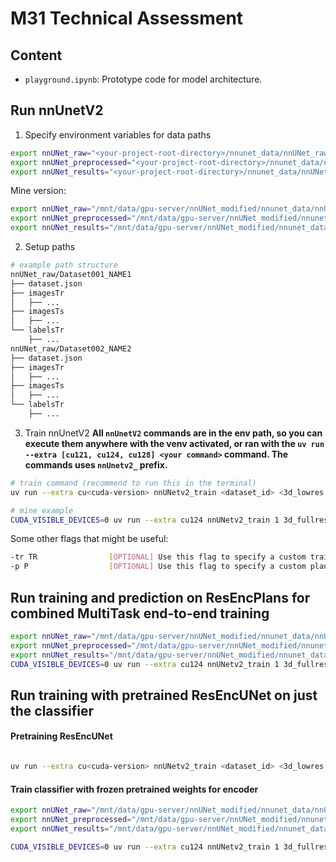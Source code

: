 # M31 Technical Assessment

## Content
- `playground.ipynb`: Prototype code for model architecture.

## Run nnUnetV2
1. Specify environment variables for data paths
```bash
export nnUNet_raw="<your-project-root-directory>/nnunet_data/nnUNet_raw"
export nnUNet_preprocessed="<your-project-root-directory>/nnunet_data/nnUNet_preprocessed"
export nnUNet_results="<your-project-root-directory>/nnunet_data/nnUNet_results"
```

Mine version:
```bash
export nnUNet_raw="/mnt/data/gpu-server/nnUNet_modified/nnunet_data/nnUNet_raw"
export nnUNet_preprocessed="/mnt/data/gpu-server/nnUNet_modified/nnunet_data/nnUNet_preprocessed"
export nnUNet_results="/mnt/data/gpu-server/nnUNet_modified/nnunet_data/nnUNet_results"
```
2. Setup paths
```bash
# example path structure
nnUNet_raw/Dataset001_NAME1
├── dataset.json
├── imagesTr
│   ├── ...
├── imagesTs
│   ├── ...
└── labelsTr
    ├── ...
nnUNet_raw/Dataset002_NAME2
├── dataset.json
├── imagesTr
│   ├── ...
├── imagesTs
│   ├── ...
└── labelsTr
    ├── ...
```
3. Train nnUnetV2
**All `nnUnetV2` commands are in the env path, so you can execute them anywhere with the venv activated, or ran with the `uv run --extra [cu121, cu124, cu128] <your command>` command. The commands uses `nnUnetv2_` prefix.**
```bash
# train command (recommend to run this in the terminal)
uv run --extra cu<cuda-version> nnUNetv2_train <dataset_id> <3d_lowres | 3d_fullres> <crossvalidataion_fold_index> --npz -device 'cuda' --c <checkpoint_path>

# mine example
CUDA_VISIBLE_DEVICES=0 uv run --extra cu124 nnUNetv2_train 1 3d_fullres 0 --npz -device 'cuda' -num_gpus 1
```
Some other flags that might be useful:
```bash
-tr TR                [OPTIONAL] Use this flag to specify a custom trainer. Default: nnUNetTrainer
-p P                  [OPTIONAL] Use this flag to specify a custom plans identifier. Default: nnUNetPlans
```

## Run training and prediction on ResEncPlans for combined MultiTask end-to-end training
```bash
export nnUNet_raw="/mnt/data/gpu-server/nnUNet_modified/nnunet_data/nnUNet_raw"
export nnUNet_preprocessed="/mnt/data/gpu-server/nnUNet_modified/nnunet_data/nnUNet_preprocessed"
export nnUNet_results="/mnt/data/gpu-server/nnUNet_modified/nnunet_data/nnUNet_results"
CUDA_VISIBLE_DEVICES=0 uv run --extra cu124 nnUNetv2_train 1 3d_fullres 0  -p nnUNetMultiTaskResEncUNetPlans -tr nnUNetTrainerMultiTask > training_log.txt
```


## Run training with pretrained ResEncUNet on just the classifier
#### Pretraining ResEncUNet
```bash

uv run --extra cu<cuda-version> nnUNetv2_train <dataset_id> <3d_lowres | 3d_fullres> <crossvalidataion_fold_index> --npz -device 'cuda' --c <checkpoint_path> -p nnUNetResEncUNet(M/L/XL)Plans
```
#### Train classifier with frozen pretrained weights for encoder
```bash
export nnUNet_raw="/mnt/data/gpu-server/nnUNet_modified/nnunet_data/nnUNet_raw"
export nnUNet_preprocessed="/mnt/data/gpu-server/nnUNet_modified/nnunet_data/nnUNet_preprocessed"
export nnUNet_results="/mnt/data/gpu-server/nnUNet_modified/nnunet_data/nnUNet_results"

CUDA_VISIBLE_DEVICES=0 uv run --extra cu124 nnUNetv2_train 1 3d_fullres 0  -p nnUNetResEncUNetMPlans -tr nnUNetTrainerFrozenEncoderClsRobust > training_classifier_log.txt
```

